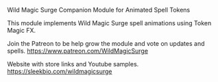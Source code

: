 Wild Magic Surge Companion Module for Animated Spell Tokens

This module implements Wild Magic Surge spell animations using Token Magic FX.

Join the Patreon to be help grow the module and vote on updates and spells.
https://www.patreon.com/WildMagicSurge

Website with store links and Youtube samples.
https://sleekbio.com/wildmagicsurge
